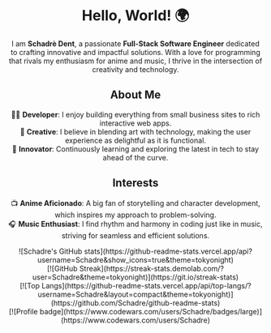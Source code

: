 <div id="header" align="center">
    <h1>Hello, World! 🌍</h1>
    <p>
        I am <strong>Schadrè Dent</strong>, a passionate <strong>Full-Stack Software Engineer</strong> dedicated to crafting innovative and impactful solutions. With a love for programming that rivals my enthusiasm for anime and music, I thrive in the intersection of creativity and technology.
    </p>
    <h2>About Me</h2>
    <p align="center">
        👨‍💻 <strong>Developer</strong>: I enjoy building everything from small business sites to rich interactive web apps.<br>
        🎨 <strong>Creative</strong>: I believe in blending art with technology, making the user experience as delightful as it is functional.<br>
        🚀 <strong>Innovator</strong>: Continuously learning and exploring the latest in tech to stay ahead of the curve.<br>
    </p>
    <h2>Interests</h2>
    <p align="center">
        📺 <strong>Anime Aficionado</strong>: A big fan of storytelling and character development, which inspires my approach to problem-solving.<br>
        🎧 <strong>Music Enthusiast</strong>: I find rhythm and harmony in coding just like in music, striving for seamless and efficient solutions.<br>
    </p>
</div>
<div align="center">
    ![Schadre's GitHub stats](https://github-readme-stats.vercel.app/api?username=Schadre&show_icons=true&theme=tokyonight)
</div>

<div align="center">
    [![GitHub Streak](https://streak-stats.demolab.com/?user=Schadre&theme=tokyonight)](https://git.io/streak-stats)
</div>

<div align="center">
    [![Top Langs](https://github-readme-stats.vercel.app/api/top-langs/?username=Schadre&layout=compact&theme=tokyonight)](https://github.com/Schadre/github-readme-stats)
</div>

<div align="center">
    [![Profile badge](https://www.codewars.com/users/Schadre/badges/large)](https://www.codewars.com/users/Schadre)
</div>
